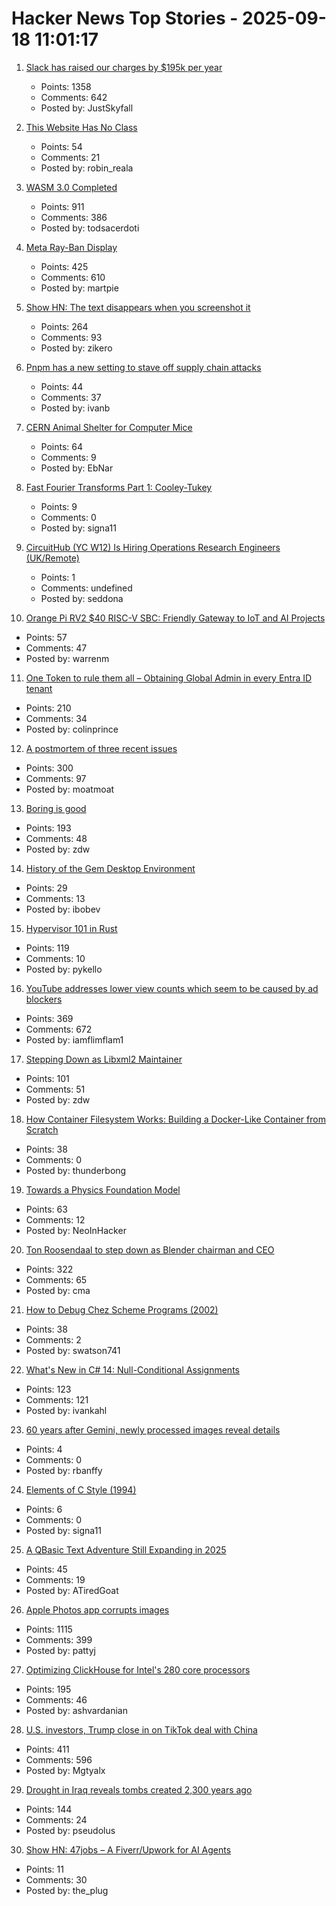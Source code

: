 # Hacker News Top Stories - 2025-09-18 11:01:17

1. [Slack has raised our charges by $195k per year](https://skyfall.dev/posts/slack)
   - Points: 1358
   - Comments: 642
   - Posted by: JustSkyfall

2. [This Website Has No Class](https://aaadaaam.com/notes/no-class/)
   - Points: 54
   - Comments: 21
   - Posted by: robin_reala

3. [WASM 3.0 Completed](https://webassembly.org/news/2025-09-17-wasm-3.0/)
   - Points: 911
   - Comments: 386
   - Posted by: todsacerdoti

4. [Meta Ray-Ban Display](https://www.meta.com/blog/meta-ray-ban-display-ai-glasses-connect-2025/)
   - Points: 425
   - Comments: 610
   - Posted by: martpie

5. [Show HN: The text disappears when you screenshot it](https://unscreenshottable.vercel.app/?text=Hello)
   - Points: 264
   - Comments: 93
   - Posted by: zikero

6. [Pnpm has a new setting to stave off supply chain attacks](https://pnpm.io/blog/releases/10.16)
   - Points: 44
   - Comments: 37
   - Posted by: ivanb

7. [CERN Animal Shelter for Computer Mice](https://computer-animal-shelter.web.cern.ch/index.shtml)
   - Points: 64
   - Comments: 9
   - Posted by: EbNar

8. [Fast Fourier Transforms Part 1: Cooley-Tukey](https://connorboyle.io/2025/09/11/fft-cooley-tukey.html)
   - Points: 9
   - Comments: 0
   - Posted by: signa11

9. [CircuitHub (YC W12) Is Hiring Operations Research Engineers (UK/Remote)](https://www.ycombinator.com/companies/circuithub/jobs/UM1QSjZ-operations-research-engineer)
   - Points: 1
   - Comments: undefined
   - Posted by: seddona

10. [Orange Pi RV2 $40 RISC-V SBC: Friendly Gateway to IoT and AI Projects](https://riscv.org/ecosystem-news/2025/09/orange-pi-rv2-40-risc-v-sbc-friendly-gateway-to-iot-and-ai-projects/)
   - Points: 57
   - Comments: 47
   - Posted by: warrenm

11. [One Token to rule them all – Obtaining Global Admin in every Entra ID tenant](https://dirkjanm.io/obtaining-global-admin-in-every-entra-id-tenant-with-actor-tokens/)
   - Points: 210
   - Comments: 34
   - Posted by: colinprince

12. [A postmortem of three recent issues](https://www.anthropic.com/engineering/a-postmortem-of-three-recent-issues)
   - Points: 300
   - Comments: 97
   - Posted by: moatmoat

13. [Boring is good](https://jenson.org/boring/)
   - Points: 193
   - Comments: 48
   - Posted by: zdw

14. [History of the Gem Desktop Environment](https://nemanjatrifunovic.substack.com/p/history-of-the-gem-desktop-environment)
   - Points: 29
   - Comments: 13
   - Posted by: ibobev

15. [Hypervisor 101 in Rust](https://tandasat.github.io/Hypervisor-101-in-Rust/)
   - Points: 119
   - Comments: 10
   - Posted by: pykello

16. [YouTube addresses lower view counts which seem to be caused by ad blockers](https://9to5google.com/2025/09/16/youtube-lower-view-counts-ad-blockers/)
   - Points: 369
   - Comments: 672
   - Posted by: iamflimflam1

17. [Stepping Down as Libxml2 Maintainer](https://discourse.gnome.org/t/stepping-down-as-libxml2-maintainer/31398)
   - Points: 101
   - Comments: 51
   - Posted by: zdw

18. [How Container Filesystem Works: Building a Docker-Like Container from Scratch](https://labs.iximiuz.com/tutorials/container-filesystem-from-scratch)
   - Points: 38
   - Comments: 0
   - Posted by: thunderbong

19. [Towards a Physics Foundation Model](https://arxiv.org/abs/2509.13805)
   - Points: 63
   - Comments: 12
   - Posted by: NeoInHacker

20. [Ton Roosendaal to step down as Blender chairman and CEO](https://www.cgchannel.com/2025/09/ton-roosendaal-to-step-down-as-blender-chairman-and-ceo/)
   - Points: 322
   - Comments: 65
   - Posted by: cma

21. [How to Debug Chez Scheme Programs (2002)](https://www.scheme.com/debug/debug.html)
   - Points: 38
   - Comments: 2
   - Posted by: swatson741

22. [What's New in C# 14: Null-Conditional Assignments](https://blog.ivankahl.com/csharp-14-null-conditional-assignments/)
   - Points: 123
   - Comments: 121
   - Posted by: ivankahl

23. [60 years after Gemini, newly processed images reveal details](https://arstechnica.com/space/2025/09/60-years-after-gemini-newly-processed-images-reveal-incredible-details/)
   - Points: 4
   - Comments: 0
   - Posted by: rbanffy

24. [Elements of C Style (1994)](https://www.teamten.com/lawrence/style/)
   - Points: 6
   - Comments: 0
   - Posted by: signa11

25. [A QBasic Text Adventure Still Expanding in 2025](https://the-ventureweaver.itch.io/)
   - Points: 45
   - Comments: 19
   - Posted by: ATiredGoat

26. [Apple Photos app corrupts images](https://tenderlovemaking.com/2025/09/17/apple-photos-app-corrupts-images/)
   - Points: 1115
   - Comments: 399
   - Posted by: pattyj

27. [Optimizing ClickHouse for Intel's 280 core processors](https://clickhouse.com/blog/optimizing-clickhouse-intel-high-core-count-cpu)
   - Points: 195
   - Comments: 46
   - Posted by: ashvardanian

28. [U.S. investors, Trump close in on TikTok deal with China](https://www.wsj.com/tech/details-emerge-on-u-s-china-tiktok-deal-594e009f)
   - Points: 411
   - Comments: 596
   - Posted by: Mgtyalx

29. [Drought in Iraq reveals tombs created 2,300 years ago](https://www.smithsonianmag.com/smart-news/severe-droughts-in-iraq-reveals-dozens-of-ancient-tombs-created-2300-years-ago-180987347/)
   - Points: 144
   - Comments: 24
   - Posted by: pseudolus

30. [Show HN: 47jobs – A Fiverr/Upwork for AI Agents](https://47jobs.xyz)
   - Points: 11
   - Comments: 30
   - Posted by: the_plug

